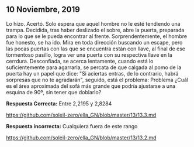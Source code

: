 ## 10 Noviembre, 2019
Lo hizo. Acertó. Solo espera que aquel hombre no le esté tendiendo una trampa. Decidida, tras haber deslizado el sobre, abre la puerta, preparada para lo que se le pueda encontrar al frente. Sorprendentemente, el hombre fue honesto, se ha ido. 
Mira en toda dirección buscando un escape, pero las pocas puertas con las que se encuentra están con llave, al final de ese tormentoso pasillo, logra ver una puerta con su respectiva llave en la cerrdura. Desconfiada, se acerca lentamente, cuando está lo suficientemente para agarrarla, se percata de que calgada al pomo de la puerta hay un papel que dice: "Si aciertas entras, de lo contrario, habrá sorpresas que no te agradarán", seguido, está el problema: Problema ¿Cuál es el área aproximada del sofá más grande que podría ajustarse a una esquina de 90º, sin tener que doblarlo?

**Respuesta Correcta:** Entre 2,2195 y 2,8284 

https://github.com/soleil-zero/ella_GN/blob/master/13/13.3.md

**Respuesta incorrecta:** Cualquiera fuera de este rango

https://github.com/soleil-zero/ella_GN/blob/master/13/13.2.md
